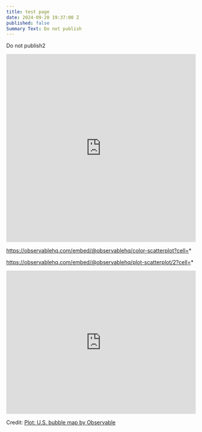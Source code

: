 ```yaml
---
title: test page
date: 2024-09-20 19:37:00 Z
published: false
Summary Text: Do not publish
---
```


Do not publish2

<iframe width="100%" height="500" frameborder="0"
  src="https://observablehq.com/embed/@observablehq/color-scatterplot?cell=*"></iframe>

https://observablehq.com/embed/@observablehq/color-scatterplot?cell=*

https://observablehq.com/embed/@observablehq/plot-scatterplot/2?cell=*


<iframe width="100%" height="381" frameborder="0"
  src="https://observablehq.com/embed/@observablehq/plot-us-bubble-map?cells=population%2Cus%2Cnation%2Cstatemap%2Ccountymap%2Cstatemesh%2CradiusLegend"></iframe>


<div id="observablehq-population-51b634a8"></div>
<div id="observablehq-us-51b634a8"></div>
<div id="observablehq-nation-51b634a8"></div>
<div id="observablehq-statemap-51b634a8"></div>
<div id="observablehq-countymap-51b634a8"></div>
<div id="observablehq-statemesh-51b634a8"></div>
<div id="observablehq-radiusLegend-51b634a8"></div>
<p>Credit: <a href="https://observablehq.com/@observablehq/plot-us-bubble-map">Plot: U.S. bubble map by Observable</a></p>

<link rel="stylesheet" href="https://cdn.jsdelivr.net/npm/@observablehq/inspector@5/dist/inspector.css">
<script type="module">
import {Runtime, Inspector} from "https://cdn.jsdelivr.net/npm/@observablehq/runtime@5/dist/runtime.js";
import define from "https://api.observablehq.com/@observablehq/plot-us-bubble-map.js?v=4";
new Runtime().module(define, name => {
  if (name === "population") return new Inspector(document.querySelector("#observablehq-population-51b634a8"));
  if (name === "us") return new Inspector(document.querySelector("#observablehq-us-51b634a8"));
  if (name === "nation") return new Inspector(document.querySelector("#observablehq-nation-51b634a8"));
  if (name === "statemap") return new Inspector(document.querySelector("#observablehq-statemap-51b634a8"));
  if (name === "countymap") return new Inspector(document.querySelector("#observablehq-countymap-51b634a8"));
  if (name === "statemesh") return new Inspector(document.querySelector("#observablehq-statemesh-51b634a8"));
  if (name === "radiusLegend") return new Inspector(document.querySelector("#observablehq-radiusLegend-51b634a8"));
});
</script>


